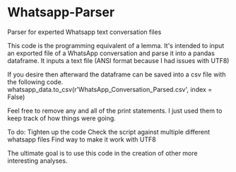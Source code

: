# Whatsapp-Parser
Parser for experted Whatsapp text conversation files

This code is the programming equivalent of a lemma. It's intended to input an exported file of a WhatsApp conversation and parse it into a pandas dataframe.
It inputs a text file (ANSI format because I had issues with UTF8)

If you desire then afterward the dataframe can be saved into a csv file with the following code.
  whatsapp_data.to_csv(r'WhatsApp_Conversation_Parsed.csv', index = False)

Feel free to remove any and all of the print statements. I just used them to keep track of how things were going.

To do:
  Tighten up the code
  Check the script against multiple different whatsapp files
  Find way to make it work with UTF8
 
The ultimate goal is to use this code in the creation of other more interesting analyses.
